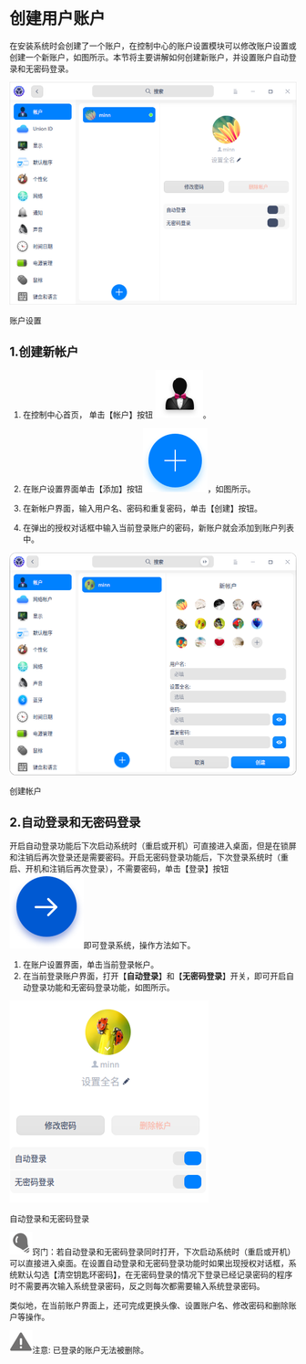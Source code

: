 # 创建用户账户

在安装系统时会创建了一个账户，在控制中心的账户设置模块可以修改账户设置或创建一个新账户，如图所示。本节将主要讲解如何创建新账户，并设置账户自动登录和无密码登录。

![img](fig/account.png) 

账户设置

## 1.创建新帐户

1. 在控制中心首页， 单击【帐户】按钮 ![account_normal](fig/account_normal.svg)。

2. 在账户设置界面单击【添加】按钮![img](fig/add.svg)，如图所示。

3. 在新帐户界面，输入用户名、密码和重复密码，单击【创建】按钮。

4. 在弹出的授权对话框中输入当前登录账户的密码，新账户就会添加到账户列表中。

 ![img](fig/createAccount1.png)

创建帐户

## 2.自动登录和无密码登录

开启自动登录功能后下次启动系统时（重启或开机）可直接进入桌面，但是在锁屏和注销后再次登录还是需要密码。开启无密码登录功能后，下次登录系统时（重启、开机和注销后再次登录），不需要密码，单击【登录】按钮 ![img](fig/login.svg)即可登录系统，操作方法如下。

1. 在账户设置界面，单击当前登录帐户。
2. 在当前登录账户界面，打开【**自动登录**】和【**无密码登录**】开关，即可开启自动登录功能和无密码登录功能，如图所示。

![img](fig/createAccount2.png) 

自动登录和无密码登录

![tips](fig/tips.svg)窍门：若自动登录和无密码登录同时打开，下次启动系统时（重启或开机）可以直接进入桌面。在设置自动登录和无密码登录功能时如果出现授权对话框，系统默认勾选【清空钥匙环密码】，在无密码登录的情况下登录已经记录密码的程序时不需要再次输入系统登录密码，反之则每次都需要输入系统登录密码。

类似地，在当前账户界面上，还可完成更换头像、设置账户名、修改密码和删除账户等操作。

![attention](fig/attention.svg)注意: 已登录的账户无法被删除。



